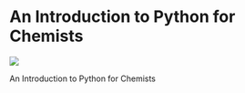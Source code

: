 # An Introduction to Python for Chemists

<a href="https://doi.org/10.5281/zenodo.xxxxxx"><img src="https://zenodo.org/badge/DOI/10.5281/zenodo.xxxxxx.svg" class="left"></a>
<div style="clear:both;"></div>

An Introduction to Python for Chemists